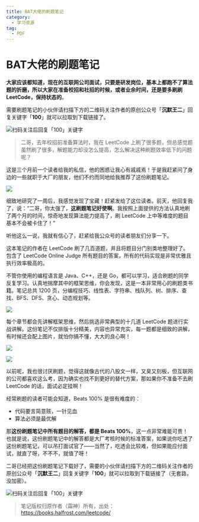 ```yaml
---
title: BAT大佬的刷题笔记
category:
  - 学习资源
tag:
  - PDF
---
```

# BAT大佬的刷题笔记
**大家应该都知道，现在的互联网公司面试，只要是研发岗位，基本上都跑不了算法题的折磨，所以大家在准备校招和社招的时候，或者业余时间，还是要多刷刷 LeetCode，保持状态的**。

需要刷题笔记的小伙伴请扫描下方的二维码关注作者的原创公众号「**沉默王二**」回复关键字「**100**」就可以拉取到下载链接了。

![扫码关注后回复「100」关键字](http://cdn.tobebetterjavaer.com/tobebetterjavaer/images/gongzhonghao.png)

> 二哥，去年校招前准备算法时，我在 LeetCode 上刷了很多题，但总感觉题虽然刷了很多，解题能力却没怎么提高，怎么解决这种刷题效率低下的问题呢？

这是三个月前一个读者给我的私信，他的困惑让我心有戚戚焉！于是我赶紧问了身边的一些就职于大厂的朋友，他们不约而同地给我推荐了这份刷题笔记。

![](https://upload-images.jianshu.io/upload_images/1179389-1a258005b1ace2ff?imageMogr2/auto-orient/strip%7CimageView2/2/w/1240)

细致地研究了一周后，我感觉发现了宝藏！赶紧发给了这位读者。前天，他回复我了，说：“二哥，你太强了，**这刷题笔记好使啊**。我按照上面提供的方法认真地刷了两个月的时间，惊奇地发现算法能力提高了，刷 LeetCode 上中等难度的题目基本不会被卡住了！”

听他这么一说，我就有信心了，赶紧给我公众号的读者朋友们分享一下。

这本笔记的作者在 LeetCode 刷了几百道题，并且将题目分门别类地整理好了。包含了 LeetCode Online Judge 所有题目的答案，所有的代码实现是非常优雅且执行效率极高的。

不管你使用的编程语言是 Java、C++，还是 Go，都可以学习，适合刷题的同学反复学习。认真地揣摩其中的框架思维，你会发现，这是一本非常用心的刷题类书籍。笔记总共 1200 页，分编程技巧、线性表、字符串、栈队列、树、排序、查找、BFS、DFS、贪心、动态规划等。

![](https://upload-images.jianshu.io/upload_images/1179389-5903188fb91d382a?imageMogr2/auto-orient/strip%7CimageView2/2/w/1240)

每个章节都会先讲解框架思维，然后挑选非常典型的十几道 LeetCode 题进行实战讲解。这份笔记不仅排版十分精美，内容也异常充实，每一题都是细致的讲解，有时候还会配上图片，就怕你搞不懂，大大的良心啊！

![](https://upload-images.jianshu.io/upload_images/1179389-38d3c702ad2c6db5?imageMogr2/auto-orient/strip%7CimageView2/2/w/1240)

![](https://upload-images.jianshu.io/upload_images/1179389-e69bdf5643318d02?imageMogr2/auto-orient/strip%7CimageView2/2/w/1240)

以前呢，我也很讨厌刷题，觉得这就像古代的八股文一样，又臭又刻板，但互联网的公司都喜欢这么考，因为确实也找不到更好的替代方案，那如果你不准备不去刷 LeetCode 的话，面试必定挂啊！

经常刷题的读者可能会知道，Beats 100% 是很有难度的：

*   代码要言简意赅，一针见血
*   算法必须是最优解

那**这份刷题笔记中所有题目的解答，都是 Beats 100%**，这一点非常难能可贵！也就是说，这份刷题笔记中的解答都是大厂考核时候的标准答案，如果说你吃透了这份刷题笔记，可以吊打面试官了——当然了，吃透会比较难，但如果能应付面试，就直了呀，不不不，就值了呀！

二哥已经把这份刷题笔记下载好了，需要的小伙伴请扫描下方的二维码关注作者的原创公众号「**沉默王二**」回复关键字「**100**」就可以拉取到下载链接了（无套路，没加密）。

![扫码关注后回复「100」关键字](http://cdn.tobebetterjavaer.com/tobebetterjavaer/images/gongzhonghao.png)


> 笔记版权归原作者（霜神）所有，出处：https://books.halfrost.com/leetcode/
